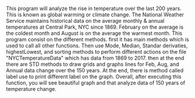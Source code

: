 This program will analyze the rise in temperature over the last 200
years. This is known as global warming or climate change. The National
Weather Service maintains historical data on the average monthly & annual
temperatures at Central Park, NYC since 1869. February on the average is
the coldest month and August is on the average the warmest month. This
program consist on the different methods. first it has main methods
which is used to call all other functions. Then use Mode, Median,
Standar derivaties, highestLowest, and sorting methods to perform different
actions on the file "NYCTemperatureData" which has data from 1869 to 2017.
then at the end there are STD methods to draw grids and graphs lines for
Feb, Aug, and Annual data change over the 150 years. At the end, there is
method called label use to print different label on the graph. Overall,
after executing this function, you will see beautiful graph and that analyze
data of 150 years of temperature change.
